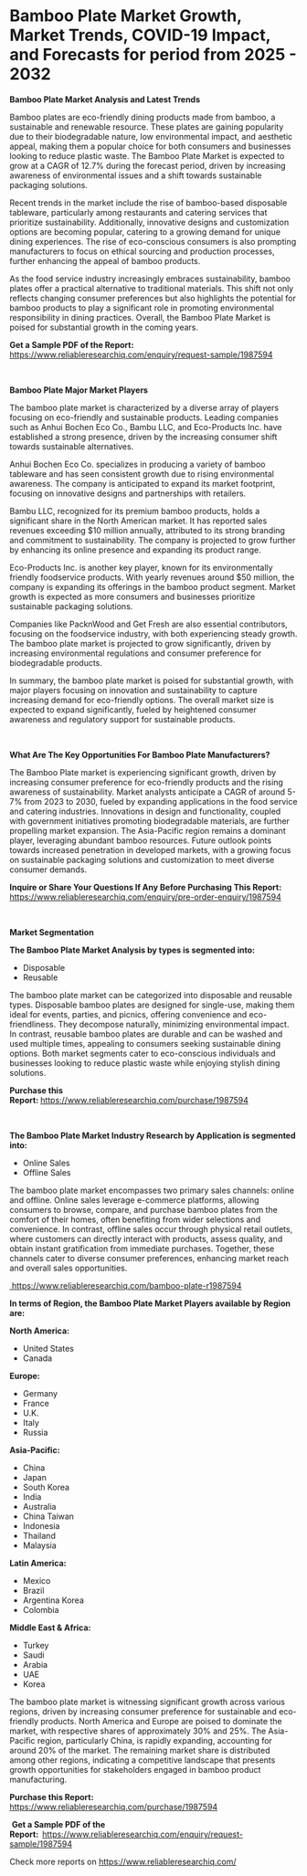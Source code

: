 <p><h1>Bamboo Plate Market Growth, Market Trends, COVID-19 Impact, and Forecasts for period from 2025 - 2032</h1></p><p><strong>Bamboo Plate Market Analysis and Latest Trends</strong></p>
<p><p>Bamboo plates are eco-friendly dining products made from bamboo, a sustainable and renewable resource. These plates are gaining popularity due to their biodegradable nature, low environmental impact, and aesthetic appeal, making them a popular choice for both consumers and businesses looking to reduce plastic waste. The Bamboo Plate Market is expected to grow at a CAGR of 12.7% during the forecast period, driven by increasing awareness of environmental issues and a shift towards sustainable packaging solutions.</p><p>Recent trends in the market include the rise of bamboo-based disposable tableware, particularly among restaurants and catering services that prioritize sustainability. Additionally, innovative designs and customization options are becoming popular, catering to a growing demand for unique dining experiences. The rise of eco-conscious consumers is also prompting manufacturers to focus on ethical sourcing and production processes, further enhancing the appeal of bamboo products. </p><p>As the food service industry increasingly embraces sustainability, bamboo plates offer a practical alternative to traditional materials. This shift not only reflects changing consumer preferences but also highlights the potential for bamboo products to play a significant role in promoting environmental responsibility in dining practices. Overall, the Bamboo Plate Market is poised for substantial growth in the coming years.</p></p>
<p><strong>Get a Sample PDF of the Report:&nbsp;</strong> <a href="https://www.reliableresearchiq.com/enquiry/request-sample/1987594?utm_campaign=2171&utm_medium=2&utm_source=Github&utm_content=ia&utm_term=08022025&utm_id=bamboo-plate">https://www.reliableresearchiq.com/enquiry/request-sample/1987594</a></p>
<p>&nbsp;</p>
<p><strong>Bamboo Plate Major Market Players</strong></p>
<p><p>The bamboo plate market is characterized by a diverse array of players focusing on eco-friendly and sustainable products. Leading companies such as Anhui Bochen Eco Co., Bambu LLC, and Eco-Products Inc. have established a strong presence, driven by the increasing consumer shift towards sustainable alternatives.</p><p>Anhui Bochen Eco Co. specializes in producing a variety of bamboo tableware and has seen consistent growth due to rising environmental awareness. The company is anticipated to expand its market footprint, focusing on innovative designs and partnerships with retailers.</p><p>Bambu LLC, recognized for its premium bamboo products, holds a significant share in the North American market. It has reported sales revenues exceeding $10 million annually, attributed to its strong branding and commitment to sustainability. The company is projected to grow further by enhancing its online presence and expanding its product range.</p><p>Eco-Products Inc. is another key player, known for its environmentally friendly foodservice products. With yearly revenues around $50 million, the company is expanding its offerings in the bamboo product segment. Market growth is expected as more consumers and businesses prioritize sustainable packaging solutions.</p><p>Companies like PacknWood and Get Fresh are also essential contributors, focusing on the foodservice industry, with both experiencing steady growth. The bamboo plate market is projected to grow significantly, driven by increasing environmental regulations and consumer preference for biodegradable products. </p><p>In summary, the bamboo plate market is poised for substantial growth, with major players focusing on innovation and sustainability to capture increasing demand for eco-friendly options. The overall market size is expected to expand significantly, fueled by heightened consumer awareness and regulatory support for sustainable products.</p></p>
<p>&nbsp;</p>
<p><strong>What Are The Key Opportunities For Bamboo Plate Manufacturers?</strong></p>
<p><p>The Bamboo Plate market is experiencing significant growth, driven by increasing consumer preference for eco-friendly products and the rising awareness of sustainability. Market analysts anticipate a CAGR of around 5-7% from 2023 to 2030, fueled by expanding applications in the food service and catering industries. Innovations in design and functionality, coupled with government initiatives promoting biodegradable materials, are further propelling market expansion. The Asia-Pacific region remains a dominant player, leveraging abundant bamboo resources. Future outlook points towards increased penetration in developed markets, with a growing focus on sustainable packaging solutions and customization to meet diverse consumer demands.</p></p>
<p><strong>Inquire or Share Your Questions If Any Before Purchasing This Report:</strong> <a href="https://www.reliableresearchiq.com/enquiry/pre-order-enquiry/1987594?utm_campaign=2171&utm_medium=2&utm_source=Github&utm_content=ia&utm_term=08022025&utm_id=bamboo-plate">https://www.reliableresearchiq.com/enquiry/pre-order-enquiry/1987594</a></p>
<p>&nbsp;</p>
<p><strong>Market Segmentation</strong></p>
<p><strong>The Bamboo Plate Market Analysis by types is segmented into:</strong></p>
<p><ul><li>Disposable</li><li>Reusable</li></ul></p>
<p><p>The bamboo plate market can be categorized into disposable and reusable types. Disposable bamboo plates are designed for single-use, making them ideal for events, parties, and picnics, offering convenience and eco-friendliness. They decompose naturally, minimizing environmental impact. In contrast, reusable bamboo plates are durable and can be washed and used multiple times, appealing to consumers seeking sustainable dining options. Both market segments cater to eco-conscious individuals and businesses looking to reduce plastic waste while enjoying stylish dining solutions.</p></p>
<p><strong>Purchase this Report:&nbsp;</strong><a href="https://www.reliableresearchiq.com/purchase/1987594?utm_campaign=2171&utm_medium=2&utm_source=Github&utm_content=ia&utm_term=08022025&utm_id=bamboo-plate">https://www.reliableresearchiq.com/purchase/1987594</a></p>
<p>&nbsp;</p>
<p><strong>The Bamboo Plate Market Industry Research by Application is segmented into:</strong></p>
<p><ul><li>Online Sales</li><li>Offline Sales</li></ul></p>
<p><p>The bamboo plate market encompasses two primary sales channels: online and offline. Online sales leverage e-commerce platforms, allowing consumers to browse, compare, and purchase bamboo plates from the comfort of their homes, often benefiting from wider selections and convenience. In contrast, offline sales occur through physical retail outlets, where customers can directly interact with products, assess quality, and obtain instant gratification from immediate purchases. Together, these channels cater to diverse consumer preferences, enhancing market reach and overall sales opportunities.</p></p>
<p><a href="https://www.reliableresearchiq.com/bamboo-plate-r1987594?utm_campaign=2171&utm_medium=2&utm_source=Github&utm_content=ia&utm_term=08022025&utm_id=bamboo-plate">&nbsp;https://www.reliableresearchiq.com/bamboo-plate-r1987594</a></p>
<p><strong>In terms of Region, the Bamboo Plate Market Players available by Region are:</strong></p>
<p>
    <p> <strong> North America: </strong>
        <ul>
            <li>United States</li>
            <li>Canada</li>
        </ul>
        </p> 
    <p> <strong> Europe: </strong>
        <ul>
            <li>Germany</li>
            <li>France</li>
            <li>U.K.</li>
            <li>Italy</li>
            <li>Russia</li>
        </ul>
        </p> 
    <p> <strong> Asia-Pacific: </strong>
        <ul>
            <li>China</li>
            <li>Japan</li>
            <li>South Korea</li>
            <li>India</li>
            <li>Australia</li>
            <li>China Taiwan</li>
            <li>Indonesia</li>
            <li>Thailand</li>
            <li>Malaysia</li>
        </ul>
        </p> 
    <p> <strong> Latin America: </strong>
        <ul>
            <li>Mexico</li>
            <li>Brazil</li>
            <li>Argentina Korea</li>
            <li>Colombia</li>
        </ul>
        </p> 
    <p> <strong> Middle East & Africa: </strong>
        <ul>
            <li>Turkey</li>
            <li>Saudi</li>
            <li>Arabia</li>
            <li>UAE</li>
            <li>Korea</li>
        </ul>
    </p>
    </p>
<p><p>The bamboo plate market is witnessing significant growth across various regions, driven by increasing consumer preference for sustainable and eco-friendly products. North America and Europe are poised to dominate the market, with respective shares of approximately 30% and 25%. The Asia-Pacific region, particularly China, is rapidly expanding, accounting for around 20% of the market. The remaining market share is distributed among other regions, indicating a competitive landscape that presents growth opportunities for stakeholders engaged in bamboo product manufacturing.</p></p>
<p><strong>Purchase this Report: </strong><a href="https://www.reliableresearchiq.com/purchase/1987594?utm_campaign=2171&utm_medium=2&utm_source=Github&utm_content=ia&utm_term=08022025&utm_id=bamboo-plate">https://www.reliableresearchiq.com/purchase/1987594</a></p>
<p>&nbsp;<strong>Get a Sample PDF of the Report:&nbsp;&nbsp;</strong><a href="https://www.reliableresearchiq.com/enquiry/request-sample/1987594?utm_campaign=2171&utm_medium=2&utm_source=Github&utm_content=ia&utm_term=08022025&utm_id=bamboo-plate">https://www.reliableresearchiq.com/enquiry/request-sample/1987594</a></p>
<p><strong></strong></p>
<p>Check more reports on <a href="https://www.reliableresearchiq.com/?utm_campaign=2171&utm_medium=2&utm_source=Github&utm_content=ia&utm_term=08022025&utm_id=bamboo-plate">https://www.reliableresearchiq.com/</a></p>